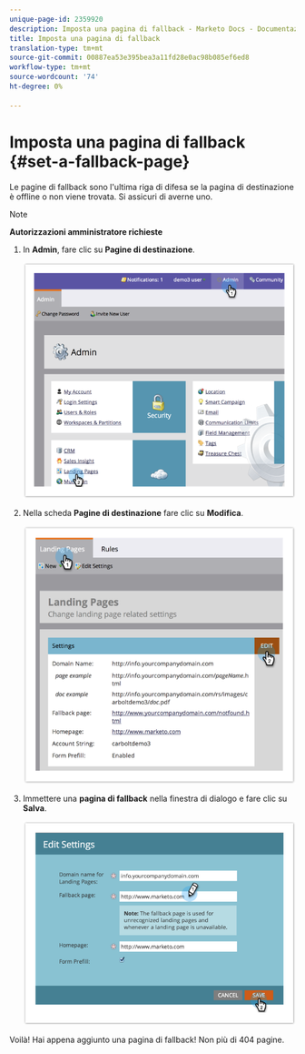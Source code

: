 ```yaml
---
unique-page-id: 2359920
description: Imposta una pagina di fallback - Marketo Docs - Documentazione prodotto
title: Imposta una pagina di fallback
translation-type: tm+mt
source-git-commit: 00887ea53e395bea3a11fd28e0ac98b085ef6ed8
workflow-type: tm+mt
source-wordcount: '74'
ht-degree: 0%

---
```



# Imposta una pagina di fallback {#set-a-fallback-page}

Le pagine di fallback sono l&#39;ultima riga di difesa se la pagina di destinazione è offline o non viene trovata. Si assicuri di averne uno.

>[!NOTE]
>
>**Autorizzazioni amministratore richieste**

1. In **Admin**, fare clic su **Pagine di destinazione**.

   ![](assets/image2014-9-10-12-3a7-3a22.png)

1. Nella scheda **Pagine di destinazione** fare clic su **Modifica**.

   ![](assets/image2014-9-10-12-3a7-3a5.png)

1. Immettere una **pagina di fallback** nella finestra di dialogo e fare clic su **Salva**.

   ![](assets/image2014-9-10-12-3a6-3a2.png)

Voilà! Hai appena aggiunto una pagina di fallback! Non più di 404 pagine.
